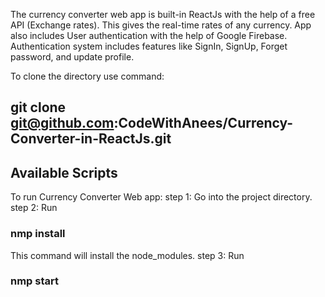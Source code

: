 The currency converter web app is built-in ReactJs with the help of a free API (Exchange rates). This gives the real-time rates of any currency. App also includes User authentication with the help of Google Firebase. Authentication system includes features like SignIn, SignUp, Forget password, and update profile.


To clone the directory use command:
## git clone git@github.com:CodeWithAnees/Currency-Converter-in-ReactJs.git

## Available Scripts

To run Currency Converter Web app:
step 1: Go into the project directory.
step 2: Run 
### nmp install
This command will install the node_modules.
step 3: Run 
### nmp start
